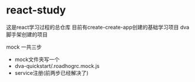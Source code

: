 # react-study
这是react学习过程的总仓库
目前有create-create-app创建的基础学习项目
dva脚手架创建的项目


mock 一共三步
- mock文件夹写一个
- dva-quickstart/.roadhogrc.mock.js
- service注册(前两步已经解决了)